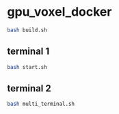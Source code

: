 # gpu_voxel_docker


```bash
bash build.sh
```

## terminal 1
```bash
bash start.sh
```
## terminal 2
```bash
bash multi_terminal.sh
```


